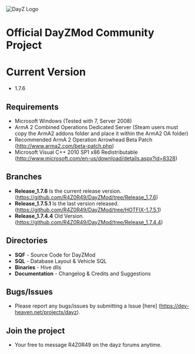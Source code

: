 ![DayZ Logo](http://i.imgur.com/V5FEm.png)

Official DayZMod Community Project
==================================

Current Version
==================================
 - 1.7.6
 
Requirements
------------

 - Microsoft Windows (Tested with 7, Server 2008)
 - ArmA 2 Combined Operations Dedicated Server (Steam users must copy the ArmA2 addons folder and place it within the ArmA2 OA folder)
 - Recommended ArmA 2 Operation Arrowhead Beta Patch (http://www.arma2.com/beta-patch.php)
 - Microsoft Visual C++ 2010 SP1 x86 Redistributable (http://www.microsoft.com/en-us/download/details.aspx?id=8328)
 
Branches
--------

- **Release_1.7.6** Is the current release version. (https://github.com/R4Z0R49/DayZMod/tree/Release_1.7.6)
- **Release_1.7.5.1** Is the last version released. (https://github.com/R4Z0R49/DayZMod/tree/HOTFIX-1.7.5.1)
- **Release_1.7.4.4** Old Version. (https://github.com/R4Z0R49/DayZMod/tree/Release_1.7.4.4)

Directories
-----------

 - **SQF** - Source Code for DayZMod
 - **SQL** - Database Layout & Vehicle SQL
 - **Binaries** - Hive dlls
 - **Documentation** - Changelog & Credits and Suggestions

Bugs/Issues
-----------

- Please report any bugs/issues by submitting a Issue [here] (https://dev-heaven.net/projects/dayz).

Join the project
----------------

- Your free to message R4Z0R49 on the dayz forums anytime.

